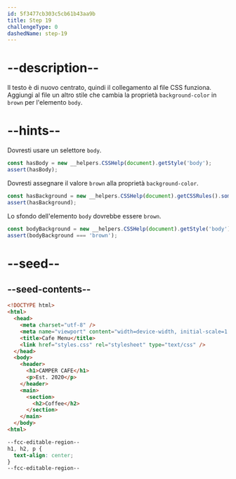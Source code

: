 ```yaml
---
id: 5f3477cb303c5cb61b43aa9b
title: Step 19
challengeType: 0
dashedName: step-19
---
```


# --description--

Il testo è di nuovo centrato, quindi il collegamento al file CSS funziona. Aggiungi al file un altro stile che cambia la proprietà `background-color` in `brown` per l'elemento `body`.

# --hints--

Dovresti usare un selettore `body`.

```js
const hasBody = new __helpers.CSSHelp(document).getStyle('body');
assert(hasBody);
```

Dovresti assegnare il valore `brown` alla proprietà `background-color`.

```js
const hasBackground = new __helpers.CSSHelp(document).getCSSRules().some(x => x.style['background-color'] === 'brown');
assert(hasBackground);
```

Lo sfondo dell'elemento `body` dovrebbe essere `brown`.

```js
const bodyBackground = new __helpers.CSSHelp(document).getStyle('body')?.getPropertyValue('background-color');
assert(bodyBackground === 'brown');
```

# --seed--

## --seed-contents--

```html
<!DOCTYPE html>
<html>
  <head>
    <meta charset="utf-8" />
    <meta name="viewport" content="width=device-width, initial-scale=1.0" />
    <title>Cafe Menu</title>
    <link href="styles.css" rel="stylesheet" type="text/css" />
  </head>
  <body>
    <header>
      <h1>CAMPER CAFE</h1>
      <p>Est. 2020</p>
    </header>
    <main>
      <section>
        <h2>Coffee</h2>
      </section>
    </main>
  </body>
<html>
```

```css
--fcc-editable-region--
h1, h2, p {
  text-align: center;
}
--fcc-editable-region--

```

